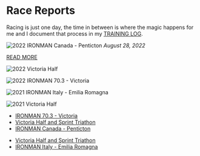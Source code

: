 # Race Reports

Racing is just one day, the time in between is where the magic happens for me and I document that process in my [TRAINING LOG](/traininglog/).

<!----->
![2022 IRONMAN Canada - Penticton](/assets/img/2022-ironman-canada.jpeg)
_August 28, 2022_



[READ MORE](2022-ironman-canada-penticton)

<!----->
![2022 Victoria Half ](/assets/img/2022-victoria-half.jpeg)

<!----->
![2022 IRONMAN 70.3 - Victoria](/assets/img/2022-ironman-703-victoria.jpeg)

<!----->
![2021 IRONMAN Italy - Emilia Romagna](/assets/img/2021-ironman-italy.jpeg)

<!----->
![2021 Victoria Half ](/assets/img/2021-victoria-half.jpeg)

<ul class="alt">
 <li class="item"><a href="2022-ironman-703-victoria">IRONMAN 70.3 - Victoria</a></li>
 <li class="item"><a href="2022-victoria-half">Victoria Half and Sprint Triathon</a></li>
 <li class="item"><a href="">IRONMAN Canada - Penticton</a></li>
</ul>


<ul class="alt">
 <li class="item"><a href="2021-victoria-half">Victoria Half and Sprint Triathon</a></li>
 <li class="item"><a href="2021-ironman-italy-emilia-romagna">IRONMAN Italy - Emilia Romagna</a></li>
</ul>


  